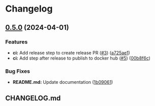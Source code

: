 # Changelog

## [0.5.0](https://github.com/mihani/traefik-docker-hostmanager/compare/v0.4.0...v0.5.0) (2024-04-01)


### Features

* **ci:** Add release step to create release PR ([#3](https://github.com/mihani/traefik-docker-hostmanager/issues/3)) ([a725ae1](https://github.com/mihani/traefik-docker-hostmanager/commit/a725ae11f2bd3b7743d20ad72bf0d5ee1e579c51))
* **ci:** Add step after release to publish to docker hub ([#5](https://github.com/mihani/traefik-docker-hostmanager/issues/5)) ([00b8f6c](https://github.com/mihani/traefik-docker-hostmanager/commit/00b8f6c68fe9f6ebeb7d9f7db2235cddc9b46f61))


### Bug Fixes

* **README.md:** Update documentation ([1b09061](https://github.com/mihani/traefik-docker-hostmanager/commit/1b0906145b5db9197c9e8948a5f02513950a6a20))

## CHANGELOG.md
